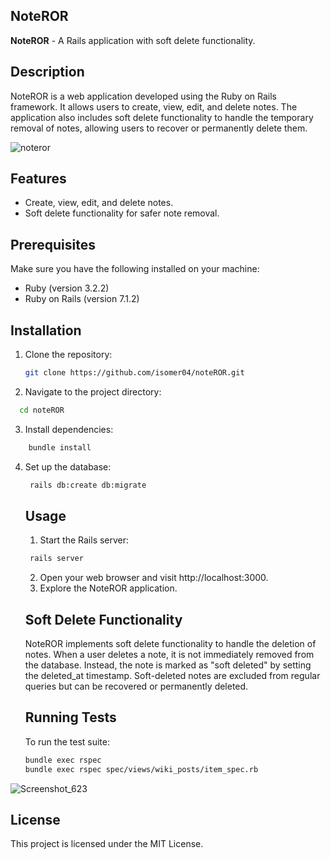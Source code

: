 ## NoteROR

**NoteROR** - A Rails application with soft delete functionality.

## Description

NoteROR is a web application developed using the Ruby on Rails framework. It allows users to create, view, edit, and delete notes. The application also includes soft delete functionality to handle the temporary removal of notes, allowing users to recover or permanently delete them.


![noteror](https://github.com/isomer04/noteROR/assets/43922158/afe2b202-20d7-4b0f-8e5c-d57fadcc65ab)

## Features

- Create, view, edit, and delete notes.
- Soft delete functionality for safer note removal.

## Prerequisites

Make sure you have the following installed on your machine:

- Ruby (version 3.2.2)
- Ruby on Rails (version 7.1.2)

## Installation

1. Clone the repository:

   ```bash
   git clone https://github.com/isomer04/noteROR.git
   ```
2. Navigate to the project directory:

  ```bash
    cd noteROR
   ```
3. Install dependencies:

```bash
    bundle install
   ```
4. Set up the database:
   ```bash
    rails db:create db:migrate
   ```

   ## Usage

   1. Start the Rails server:


   ```bash
    rails server
   ```

    2. Open your web browser and visit http://localhost:3000.
    3. Explore the NoteROR application.
  
     ## Soft Delete Functionality

      NoteROR implements soft delete functionality to handle the deletion of notes. When a user deletes a note, it is not immediately removed from the database. Instead, the note is marked as "soft       deleted" by setting the deleted_at timestamp. Soft-deleted notes are excluded from regular queries but can be recovered or permanently deleted.

   ## Running Tests
     To run the test suite:

      ```bash
      bundle exec rspec
      bundle exec rspec spec/views/wiki_posts/item_spec.rb
   ```
![Screenshot_623](https://github.com/isomer04/noteROR/assets/43922158/cf0cb107-e284-40ff-aa2b-06863221f0f5)



## License
This project is licensed under the MIT License.





